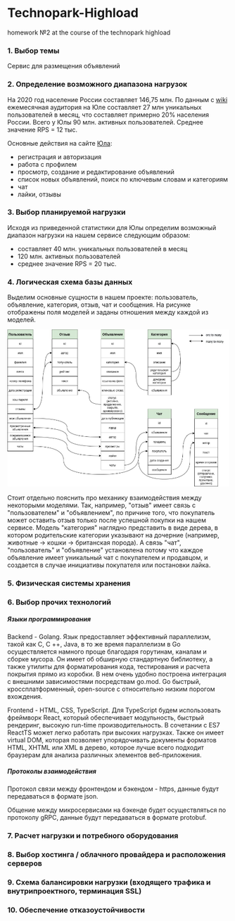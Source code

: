 # Technopark-Highload
homework №2 at the course of the technopark highload

### 1. Выбор темы
Сервис для размещения объявлений

### 2. Определение возможного диапазона нагрузок

На 2020 год население России составляет 146,75 млн. По данным с [wiki](https://ru.wikipedia.org/wiki/%D0%AE%D0%BB%D0%B0_(%D1%81%D0%B5%D1%80%D0%B2%D0%B8%D1%81_%D0%BE%D0%B1%D1%8A%D1%8F%D0%B2%D0%BB%D0%B5%D0%BD%D0%B8%D0%B9)) ежемесячная аудитория на Юле составляет 27 млн уникальных пользователей в месяц, что составляет примерно 20% населения России. Всего у Юлы 90 млн. активных пользователей. Среднее значение RPS = 12 тыс.

Основные действия на сайте [Юла](https://youla.ru/):
* регистрация и авторизация
* работа с профилем
* просмотр, создание и редактирование объявлений
* список новых объявлений, поиск по ключевым словам и категориям
* чат
* лайки, отзывы

### 3. Выбор планируемой нагрузки

Исходя из приведенной статистики для Юлы определим возможный диапазон нагрузки на нашем сервисе следующим образом:
* составляет 40 млн. уникальных пользователей в месяц
* 120 млн. активных пользователей
* среднее значение RPS = 20 тыс.

### 4. Логическая схема базы данных

Выделим основные сущности в нашем проекте: пользователь, объявление, категория, отзыв, чат и сообщения. На рисунке отображены поля моделей и заданы отношения между каждой из моделей.

![](files/models.jpg)

Стоит отдельно пояснить про механику взаимодействия между некоторыми моделями.
Так, например, "отзыв" имеет связь с "пользователем" и "объявлением", по причине того, что покупатель может оставить отзыв только после успешной покупки на нашем сервисе.
Модель "категория" наглядно представить в виде дерева, в котором родительские категории указывают на дочерние (например, животные -> кошки -> британская порода).
А связь "чат", "пользователь" и "объявление" установлена потому что каждое объявление имеет уникальный чат с покупателем и продавцом, и создается в случае инициативы покупателя или постановки лайка.

### 5. Физическая системы хранения



### 6. Выбор прочих технологий

##### Языки программирования

Backend - Golang. Язык предоставляет эффективный параллелизм, такой как C, C ++, Java, в то же время параллелизм в Go осуществляется намного проще благодаря горутинам, каналам и сборке мусора. Он имеет об обширную стандартную библиотеку, а также утилиты для форматирования кода, тестирования и расчета покрытия прямо из коробки. В нем очень удобно построена интеграция с внешними зависимостями посредствам go.mod. Go быстрый, кроссплатформенный, open-source с относительно низким порогом вхождения.

Frontend - HTML, CSS, TypeScript. Для  TypeScript будем использовать фреймворк React, который обеспечивает модульность, быстрый рендеринг, высокую run-time производительность. В сочетании с ES7 ReactTS может легко работать при высоких нагрузках. Также он имеет virtual DOM, которая позволяет упорядочивать документы форматов HTML, XHTML или XML в дерево, которое лучше всего подходит браузерам для анализа различных элементов веб-приложения.
	
##### Протоколы взаимодействия

Протокол связи между фронтендом и бэкендом - https, данные будут передаваться в формате json. 

Общение между микросервисами на бэкенде будет осуществляться по протоколу gRPC, данные будут передаваться в формате protobuf.

### 7. Расчет нагрузки и потребного оборудования

### 8. Выбор хостинга / облачного провайдера и расположения серверов

### 9. Схема балансировки нагрузки (входящего трафика и внутрипроектного, терминация SSL)

### 10. Обеспечение отказоустойчивости

